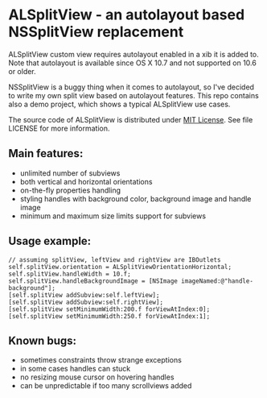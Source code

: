 # ALSplitView - an autolayout based NSSplitView replacement

ALSplitView custom view requires autolayout enabled in a xib it is added to. Note that autolayout is available since OS X 10.7 and not supported on 10.6 or older.

NSSplitView is a buggy thing when it comes to autolayout, so I've decided to write my own split view based on autolayout features. This repo contains also a demo project, which shows a typical ALSplitView use cases.

The source code of ALSplitView is distributed under [MIT License](http://en.wikipedia.org/wiki/MIT_License). See file LICENSE for more information.

## Main features:

- unlimited number of subviews
- both vertical and horizontal orientations
- on-the-fly properties handling
- styling handles with background color, background image and handle image
- minimum and maximum size limits support for subviews

## Usage example:

``` obj-c
// assuming splitView, leftView and rightView are IBOutlets
self.splitView.orientation = ALSplitViewOrientationHorizontal;
self.splitView.handleWidth = 10.f;
self.splitView.handleBackgroundImage = [NSImage imageNamed:@"handle-background"];
[self.splitView addSubview:self.leftView];
[self.splitView addSubview:self.rightView];
[self.splitView setMinimumWidth:200.f forViewAtIndex:0];
[self.splitView setMinimumWidth:250.f forViewAtIndex:1];
```

## Known bugs:

- sometimes constraints throw strange exceptions
- in some cases handles can stuck
- no resizing mouse cursor on hovering handles
- can be unpredictable if too many scrollviews added
